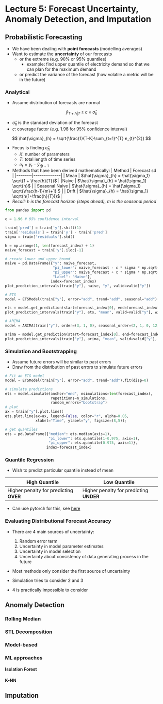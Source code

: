 # Lecture 5: Forecast Uncertainty, Anomaly Detection, and Imputation

## Probabilistic Forecasting

- We have been dealing with **point forecasts** (modelling averages)
- Want to estimate the **uncertainty** of our forecasts
  - or the extreme (e.g. 90% or 95% quantiles)
    - example: find upper quantile of electricity demand so that we can plan for the maximum demand
  - or predict the variance of the forecast (how volatile a metric will be in the future)

### Analytical

- Assume distribution of forecasts are normal

$$
\hat{y}_{T+h|T} \pm c \times \hat{\sigma}_{h}
$$

- $\hat{\sigma}_{h}$ is the standard deviation of the forecast
- $c$: coverage factor (e.g. 1.96 for 95% confidence interval)

$$
\hat{\sigma}_{h} = \sqrt{\frac{1}{T-K}\sum_{t=1}^{T} e_{t}^{2}}
$$

- Focus is finding $\hat{\sigma}_{h}$
  - $K$: number of parameters
  - $T$: total length of time series
  - $e_{t} = y_{t} - \hat{y}_{t|t-1}$
- Methods that have been derived mathematically:
  | Method | Forecast sd |
  |--------|--------------|
  | Mean | $\hat{\sigma}_{h} = \hat{\sigma_1} \sqrt{1 + \frac{h}{T}}$ |
  |Naive | $\hat{\sigma}_{h} = \hat{\sigma_1} \sqrt{h}$ |
  | Seasonal Naive | $\hat{\sigma}\_{h} = \hat{\sigma_1} \sqrt{\frac{h-1}{m}+1} $ |
    | Drift | $\hat{\sigma}_{h} = \hat{\sigma_1} \sqrt{h(1+\frac{h}{T})}$ |
- _Recall: $h$ is the forecast horizon (steps ahead), $m$ is the seasonal period_

```python
from pandas import pd

c = 1.96 # 95% confidence interval

train['pred'] = train['y'].shift(1)
train['residuals'] = train['y'] - train['pred']
sigma = train['residuals'].std()

h = np.arange(1, len(forecast_index) + 1)
naive_forecast = train['y'].iloc[-1]

# create lower and upper bound
naive = pd.DataFrame({"y": naive_forecast,
                      "pi_lower": naive_forecast - c * sigma * np.sqrt(horizon),
                      "pi_upper": naive_forecast + c * sigma * np.sqrt(horizon),
                      "Label": "Naive"},
                     index=forecast_index)
plot_prediction_intervals(train["y"], naive, "y", valid=valid["y"])
```

```python
# ETS
model = ETSModel(train["y"], error="add", trend="add", seasonal="add").fit(disp=0)

ets = model.get_prediction(start=forecast_index[0], end=forecast_index[-1]).summary_frame()
plot_prediction_intervals(train["y"], ets, "mean", valid=valid["y"], width=800)

# ARIMA
model = ARIMA(train["y"], order=(3, 1, 0), seasonal_order=(2, 1, 0, 12)).fit()

arima = model.get_prediction(start=forecast_index[0], end=forecast_index[-1]).summary_frame()
plot_prediction_intervals(train["y"], arima, "mean", valid=valid["y"], width=800)
```

### Simulation and Bootstrapping

- Assume future errors will be similar to past errors
- Draw from the distribution of past errors to simulate future errors

```python
# Fit an ETS model
model = ETSModel(train["y"], error="add", trend="add").fit(disp=0)

# simulate predictions
ets = model.simulate(anchor="end", nsimulations=len(forecast_index),
                     repetitions=n_simulations,
                     random_errors="bootstrap")
# plot
ax = train["y"].plot.line()
ets.plot.line(ax=ax, legend=False, color="r", alpha=0.05,
              xlabel="Time", ylabel="y", figsize=(8,5));

# get quantiles
ets = pd.DataFrame({"median": ets.median(axis=1),
                    "pi_lower": ets.quantile(1-0.975, axis=1),
                    "pi_upper": ets.quantile(0.975, axis=1)},
                   index=forecast_index)
```

### Quantile Regression

- Wish to predict particular quantile instead of mean

| High Quantile                          | Low Quantile                            |
| -------------------------------------- | --------------------------------------- |
| Higher penalty for predicting **OVER** | Higher penalty for predicting **UNDER** |

- Can use pytorch for this, see [here](https://pages.github.ubc.ca/MDS-2023-24/DSCI_574_spat-temp-mod_instructors/lectures/lecture5_uncertainty.html#quantile-regression)

### Evaluating Distributional Forecast Accuracy

- There are 4 main sources of uncertainty:

  1. Random error term
  2. Uncertainty in model parameter estimates
  3. Uncertainty in model selection
  4. Uncertainty about consistency of data generating process in the future

- Most methods only consider the first source of uncertainty
- Simulation tries to consider 2 and 3
- 4 is practically impossible to consider

## Anomaly Detection

### Rolling Median

### STL Decomposition

### Model-based

### ML approaches

#### Isolation Forest

#### K-NN

## Imputation

```

```
